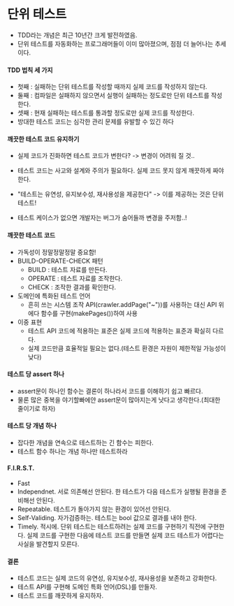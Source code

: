 # 단위 테스트
- TDD라는 개념은 최근 10년간 크게 발전하였음.
- 단위 테스트를 자동화하는 프로그래머들이 이미 많아졌으며, 점점 더 늘어나는 추세이다.
#### TDD 법칙 세 가지
- 첫째 : 실패하는 단위 테스트를 작성할 때까지 실제 코드를 작성하지 않는다.
- 둘째 : 컴파일은 실패하지 않으면서 실행이 실패하는 정도로만 단위 테스트를 작성한다.
- 셋째 : 현재 실패하는 테스트를 통과할 정도로만 실제 코드를 작성한다.
- 방대한 테스트 코드는 심각한 관리 문제를 유발할 수 있긴 하다
#### 깨끗한 테스트 코드 유지하기
- 실제 코드가 진화하면 테스트 코드가 변한다? -> 변경이 어려워 질 것..
- 테스트 코드는 사고와 설계와 주의가 필요하다. 실제 코드 못지 않게 깨끗하게 짜야 한다.

- "테스트는 유연성, 유지보수성, 재사용성을 제공한다" -> 이를 제공하는 것은 단위 테스트!
- 테스트 케이스가 없으면 개발자는 버그가 숨어들까 변경을 주저함..!
#### 깨끗한 테스트 코드
- 가독성이 정말정말정말 중요함!
- BUILD-OPERATE-CHECK 패턴
  - BUILD : 테스트 자료를 만든다.
  - OPERATE : 테스트 자료를 조작한다.
  - CHECK : 조작한 결과를 확인한다.
- 도메인에 특화된 테스트 언어
  - 흔히 쓰는 시스템 조작 API(crawler.addPage("~"))를 사용하는 대신 API 위에다 함수를 구현(makePages())하여 사용
- 이중 표현
  - 테스트 API 코드에 적용하는 표준은 실제 코드에 적용하는 표준과 확실히 다르다.
  - 실제 코드만큼 효율적일 필요는 없다.(테스트 환경은 자원이 제한적일 가능성이 낮다)
#### 테스트 당 assert 하나
- assert문이 하나인 함수는 결론이 하나라서 코드를 이해하기 쉽고 빠르다.
- 물론 많은 중복을 야기할빠에얀 assert문이 많아지는게 낫다고 생각한다.(최대한 줄이기로 하자)
#### 테스트 당 개념 하나
- 잡다한 개념을 연속으로 테스트하는 긴 함수는 피한다.
- 테스트 함수 하나는 개념 하나만 테스트하라
#### F.I.R.S.T.
- Fast
- Independnet. 서로 의존해선 안된다. 한 테스트가 다음 테스트가 실행될 환경을 준비해선 안된다.
- Repeatable. 테스트가 돌아가지 않는 환경이 있어선 안된다.
- Self-Validing. 자가검증하는. 테스트는 bool 값으로 결과를 내야 한다.
- Timely. 적시에. 단위 테스트는 테스트하려는 실제 코드를 구현하기 직전에 구현한다. 실제 코드를 구현한 다음에 테스트 코드를 만들면 실제 코드 테스트가 어렵다는 사실을 발견할지 모른다.
#### 결론
- 테스트 코드는 실제 코드의 유연성, 유지보수성, 재사용성을 보존하고 강화한다.
- 테스트 API를 구현해 도메인 특화 언어(DSL)를 만들자.
- 테스트 코드를 깨끗하게 유지하자.
